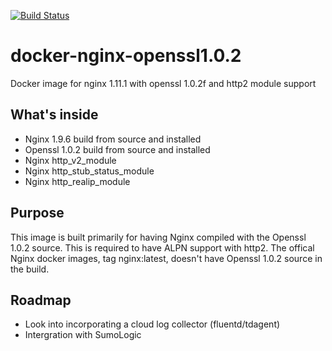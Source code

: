 [![Build Status](https://travis-ci.org/V3ckt0r/docker-nginx-openssl1.0.2.svg?branch=master)](https://travis-ci.org/V3ckt0r/docker-nginx-openssl1.0.2)

# docker-nginx-openssl1.0.2
Docker image for nginx 1.11.1 with openssl 1.0.2f and http2 module support

## What's inside
 - Nginx 1.9.6 build from source and installed
 - Openssl 1.0.2 build from source and installed
 - Nginx http_v2_module
 - Nginx http_stub_status_module
 - Nginx http_realip_module

## Purpose
This image is built primarily for having Nginx compiled with the Openssl 1.0.2 source. This is required to have ALPN
support with http2. The offical Nginx docker images, tag nginx:latest, doesn't have Openssl 1.0.2 source in the build.

## Roadmap
 - Look into incorporating a cloud log collector (fluentd/tdagent)
 - Intergration with SumoLogic

